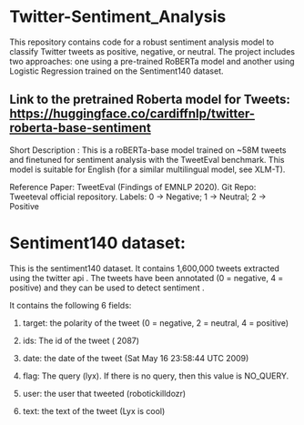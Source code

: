 # Twitter-Sentiment_Analysis

This repository contains code for a robust sentiment analysis model to classify Twitter tweets as positive, negative, or neutral. The project includes two approaches: one using a pre-trained RoBERTa model and another using Logistic Regression trained on the Sentiment140 dataset.


## Link to the pretrained Roberta model for Tweets: https://huggingface.co/cardiffnlp/twitter-roberta-base-sentiment
Short Description : This is a roBERTa-base model trained on ~58M tweets and finetuned for sentiment analysis with the TweetEval benchmark. This model is suitable for English (for a similar multilingual model, see XLM-T).

Reference Paper: TweetEval (Findings of EMNLP 2020).
Git Repo: Tweeteval official repository.
Labels: 0 -> Negative; 1 -> Neutral; 2 -> Positive

# Sentiment140 dataset:

This is the sentiment140 dataset. It contains 1,600,000 tweets extracted using the twitter api . The tweets have been annotated (0 = negative, 4 = positive) and they can be used to detect sentiment .

It contains the following 6 fields:

1. target: the polarity of the tweet (0 = negative, 2 = neutral, 4 = positive)

2. ids: The id of the tweet ( 2087)

3. date: the date of the tweet (Sat May 16 23:58:44 UTC 2009)

4. flag: The query (lyx). If there is no query, then this value is NO_QUERY.

5. user: the user that tweeted (robotickilldozr)

6. text: the text of the tweet (Lyx is cool)



